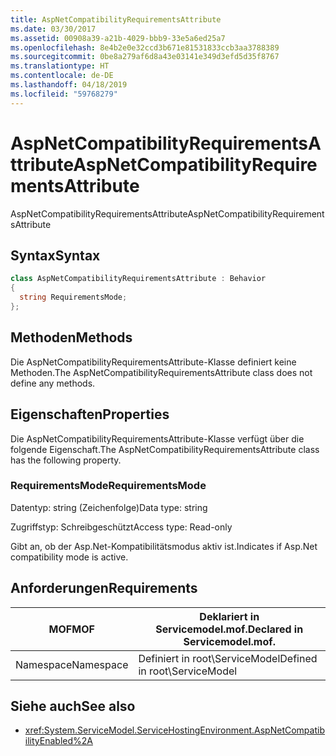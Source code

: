 ```yaml
---
title: AspNetCompatibilityRequirementsAttribute
ms.date: 03/30/2017
ms.assetid: 00908a39-a21b-4029-bbb9-33e5a6ed25a7
ms.openlocfilehash: 8e4b2e0e32ccd3b671e81531833ccb3aa3788389
ms.sourcegitcommit: 0be8a279af6d8a43e03141e349d3efd5d35f8767
ms.translationtype: HT
ms.contentlocale: de-DE
ms.lasthandoff: 04/18/2019
ms.locfileid: "59768279"
---
```

# <a name="aspnetcompatibilityrequirementsattribute"></a><span data-ttu-id="019f8-102">AspNetCompatibilityRequirementsAttribute</span><span class="sxs-lookup"><span data-stu-id="019f8-102">AspNetCompatibilityRequirementsAttribute</span></span>
<span data-ttu-id="019f8-103">AspNetCompatibilityRequirementsAttribute</span><span class="sxs-lookup"><span data-stu-id="019f8-103">AspNetCompatibilityRequirementsAttribute</span></span>  
  
## <a name="syntax"></a><span data-ttu-id="019f8-104">Syntax</span><span class="sxs-lookup"><span data-stu-id="019f8-104">Syntax</span></span>  
  
```csharp
class AspNetCompatibilityRequirementsAttribute : Behavior  
{  
  string RequirementsMode;  
};  
```  
  
## <a name="methods"></a><span data-ttu-id="019f8-105">Methoden</span><span class="sxs-lookup"><span data-stu-id="019f8-105">Methods</span></span>  
 <span data-ttu-id="019f8-106">Die AspNetCompatibilityRequirementsAttribute-Klasse definiert keine Methoden.</span><span class="sxs-lookup"><span data-stu-id="019f8-106">The AspNetCompatibilityRequirementsAttribute class does not define any methods.</span></span>  
  
## <a name="properties"></a><span data-ttu-id="019f8-107">Eigenschaften</span><span class="sxs-lookup"><span data-stu-id="019f8-107">Properties</span></span>  
 <span data-ttu-id="019f8-108">Die AspNetCompatibilityRequirementsAttribute-Klasse verfügt über die folgende Eigenschaft.</span><span class="sxs-lookup"><span data-stu-id="019f8-108">The AspNetCompatibilityRequirementsAttribute class has the following property.</span></span>  
  
### <a name="requirementsmode"></a><span data-ttu-id="019f8-109">RequirementsMode</span><span class="sxs-lookup"><span data-stu-id="019f8-109">RequirementsMode</span></span>  
 <span data-ttu-id="019f8-110">Datentyp: string (Zeichenfolge)</span><span class="sxs-lookup"><span data-stu-id="019f8-110">Data type: string</span></span>  
  
 <span data-ttu-id="019f8-111">Zugriffstyp: Schreibgeschützt</span><span class="sxs-lookup"><span data-stu-id="019f8-111">Access type: Read-only</span></span>  
  
 <span data-ttu-id="019f8-112">Gibt an, ob der Asp.Net-Kompatibilitätsmodus aktiv ist.</span><span class="sxs-lookup"><span data-stu-id="019f8-112">Indicates if Asp.Net compatibility mode is active.</span></span>  
  
## <a name="requirements"></a><span data-ttu-id="019f8-113">Anforderungen</span><span class="sxs-lookup"><span data-stu-id="019f8-113">Requirements</span></span>  
  
|<span data-ttu-id="019f8-114">MOF</span><span class="sxs-lookup"><span data-stu-id="019f8-114">MOF</span></span>|<span data-ttu-id="019f8-115">Deklariert in Servicemodel.mof.</span><span class="sxs-lookup"><span data-stu-id="019f8-115">Declared in Servicemodel.mof.</span></span>|  
|---------|-----------------------------------|  
|<span data-ttu-id="019f8-116">Namespace</span><span class="sxs-lookup"><span data-stu-id="019f8-116">Namespace</span></span>|<span data-ttu-id="019f8-117">Definiert in root\ServiceModel</span><span class="sxs-lookup"><span data-stu-id="019f8-117">Defined in root\ServiceModel</span></span>|  
  
## <a name="see-also"></a><span data-ttu-id="019f8-118">Siehe auch</span><span class="sxs-lookup"><span data-stu-id="019f8-118">See also</span></span>

- <xref:System.ServiceModel.ServiceHostingEnvironment.AspNetCompatibilityEnabled%2A>

